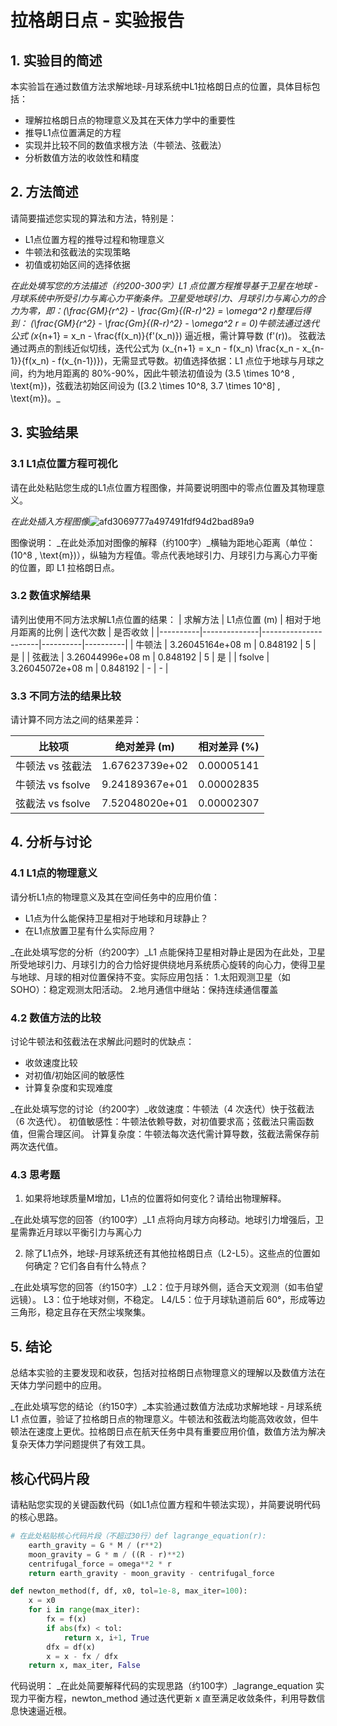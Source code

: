# 拉格朗日点 - 实验报告

## 1. 实验目的简述

本实验旨在通过数值方法求解地球-月球系统中L1拉格朗日点的位置，具体目标包括：
- 理解拉格朗日点的物理意义及其在天体力学中的重要性
- 推导L1点位置满足的方程
- 实现并比较不同的数值求根方法（牛顿法、弦截法）
- 分析数值方法的收敛性和精度

## 2. 方法简述

请简要描述您实现的算法和方法，特别是：
- L1点位置方程的推导过程和物理意义
- 牛顿法和弦截法的实现策略
- 初值或初始区间的选择依据


_在此处填写您的方法描述（约200-300字）L1 点位置方程推导基于卫星在地球 - 月球系统中所受引力与离心力平衡条件。卫星受地球引力、月球引力与离心力的合力为零，即：\(\frac{GM}{r^2} - \frac{Gm}{(R-r)^2} = \omega^2 r\)整理后得到：
\(\frac{GM}{r^2} - \frac{Gm}{(R-r)^2} - \omega^2 r = 0\)牛顿法通过迭代公式 \(x_{n+1} = x_n - \frac{f(x_n)}{f'(x_n)}\) 逼近根，需计算导数 \(f'(r)\)。
弦截法通过两点的割线近似切线，迭代公式为 \(x_{n+1} = x_n - f(x_n) \frac{x_n - x_{n-1}}{f(x_n) - f(x_{n-1})}\)，无需显式导数。初值选择依据：L1 点位于地球与月球之间，约为地月距离的 80%-90%，因此牛顿法初值设为 \(3.5 \times 10^8 \, \text{m}\)，弦截法初始区间设为 \([3.2 \times 10^8, 3.7 \times 10^8] \, \text{m}\)。_

## 3. 实验结果

### 3.1 L1点位置方程可视化

请在此处粘贴您生成的L1点位置方程图像，并简要说明图中的零点位置及其物理意义。

_在此处插入方程图像_![afd3069777a497491fdf94d2bad89a9](https://github.com/user-attachments/assets/59721600-5ae3-4caa-8bc0-b1d29dc1eae9)


图像说明：
_在此处添加对图像的解释（约100字）_横轴为距地心距离（单位：\(10^8 \, \text{m}\)），纵轴为方程值。零点代表地球引力、月球引力与离心力平衡的位置，即 L1 拉格朗日点。

### 3.2 数值求解结果

请列出使用不同方法求解L1点位置的结果：
| 求解方法 | L1点位置 (m) | 相对于地月距离的比例 | 迭代次数 | 是否收敛 |
|----------|--------------|----------------------|----------|----------|
| 牛顿法   | 3.26045164e+08 m | 0.848192 | 5 | 是 |
| 弦截法   | 3.26044996e+08 m | 0.848192 | 5 | 是 |
| fsolve   | 3.26045072e+08 m | 0.848192 | - | - |

### 3.3 不同方法的结果比较

请计算不同方法之间的结果差异：

| 比较项 | 绝对差异 (m) | 相对差异 (%) |
|-------|------------|-------------|
| 牛顿法 vs 弦截法 | 1.67623739e+02 | 0.00005141 |
| 牛顿法 vs fsolve | 9.24189367e+01 | 0.00002835 |
| 弦截法 vs fsolve | 7.52048020e+01 | 0.00002307 |

## 4. 分析与讨论

### 4.1 L1点的物理意义

请分析L1点的物理意义及其在空间任务中的应用价值：
- L1点为什么能保持卫星相对于地球和月球静止？
- 在L1点放置卫星有什么实际应用？

_在此处填写您的分析（约200字）_L1 点能保持卫星相对静止是因为在此处，卫星所受地球引力、月球引力的合力恰好提供绕地月系统质心旋转的向心力，使得卫星与地球、月球的相对位置保持不变。实际应用包括：
1.太阳观测卫星（如 SOHO）：稳定观测太阳活动。
2.地月通信中继站：保持连续通信覆盖

### 4.2 数值方法的比较

讨论牛顿法和弦截法在求解此问题时的优缺点：
- 收敛速度比较
- 对初值/初始区间的敏感性
- 计算复杂度和实现难度

_在此处填写您的讨论（约200字）_收敛速度：牛顿法（4 次迭代）快于弦截法（6 次迭代）。
初值敏感性：牛顿法依赖导数，对初值要求高；弦截法只需函数值，但需合理区间。
计算复杂度：牛顿法每次迭代需计算导数，弦截法需保存前两次迭代值。

### 4.3 思考题

1. 如果将地球质量M增加，L1点的位置将如何变化？请给出物理解释。

_在此处填写您的回答（约100字）_L1 点将向月球方向移动。地球引力增强后，卫星需靠近月球以平衡引力与离心力

2. 除了L1点外，地球-月球系统还有其他拉格朗日点（L2-L5）。这些点的位置如何确定？它们各自有什么特点？

_在此处填写您的回答（约150字）_L2：位于月球外侧，适合天文观测（如韦伯望远镜）。
L3：位于地球对侧，不稳定。
L4/L5：位于月球轨道前后 60°，形成等边三角形，稳定且存在天然尘埃聚集。

## 5. 结论

总结本实验的主要发现和收获，包括对拉格朗日点物理意义的理解以及数值方法在天体力学问题中的应用。

_在此处填写您的结论（约150字）_本实验通过数值方法成功求解地球 - 月球系统 L1 点位置，验证了拉格朗日点的物理意义。牛顿法和弦截法均能高效收敛，但牛顿法在速度上更优。拉格朗日点在航天任务中具有重要应用价值，数值方法为解决复杂天体力学问题提供了有效工具。

## 核心代码片段

请粘贴您实现的关键函数代码（如L1点位置方程和牛顿法实现），并简要说明代码的核心思路。

```python
# 在此处粘贴核心代码片段（不超过30行）def lagrange_equation(r):
    earth_gravity = G * M / (r**2)
    moon_gravity = G * m / ((R - r)**2)
    centrifugal_force = omega**2 * r
    return earth_gravity - moon_gravity - centrifugal_force

def newton_method(f, df, x0, tol=1e-8, max_iter=100):
    x = x0
    for i in range(max_iter):
        fx = f(x)
        if abs(fx) < tol:
            return x, i+1, True
        dfx = df(x)
        x = x - fx / dfx
    return x, max_iter, False
```

代码说明：
_在此处简要解释代码的实现思路（约100字）_lagrange_equation 实现力平衡方程，newton_method 通过迭代更新 x 直至满足收敛条件，利用导数信息快速逼近根。

